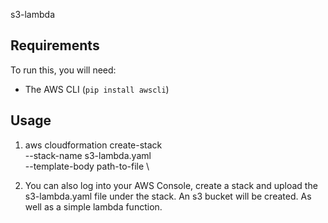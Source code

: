 s3-lambda

Requirements
------------

To run this, you will need:

* The AWS CLI (`pip install awscli`)

Usage
-----

1. aws cloudformation create-stack \
    --stack-name s3-lambda.yaml \
    --template-body path-to-file \


2. You can also log into your AWS Console, create a stack and upload the s3-lambda.yaml file under the stack. An s3 bucket will be created. As well as a simple lambda function.
